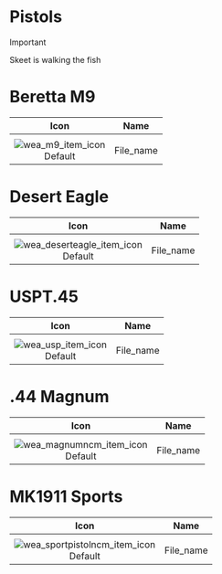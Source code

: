 # Pistols

> [!IMPORTANT]
>
> Skeet is walking the fish



# Beretta M9

| Icon | Name |
| :--: | :--: | 
| | | | | 
![wea_m9_item_icon](https://github.com/user-attachments/assets/fd1f1133-a574-4ab2-aac9-7e1e16be3b5a)<br> Default | File_name | 


# Desert Eagle

| Icon | Name |
| :--: | :--: | 
| | | | | 
![wea_deserteagle_item_icon](https://github.com/user-attachments/assets/bf9e280b-6beb-4e80-b93b-1d8c53e03eb2)<br> Default | File_name | 


# USPT.45

| Icon | Name |
| :--: | :--: | 
| | | | | 
![wea_usp_item_icon](https://github.com/user-attachments/assets/047e5a35-b809-4b8d-a1b2-60aaf52beb8d)<br> Default | File_name | 


# .44 Magnum

| Icon | Name |
| :--: | :--: | 
| | | | | 
![wea_magnumncm_item_icon](https://github.com/user-attachments/assets/5749f3fd-7ca3-42ad-9d88-e3cd6f8cee1e)<br> Default | File_name | 


# MK1911 Sports

| Icon | Name |
| :--: | :--: | 
| | | | | 
![wea_sportpistolncm_item_icon](https://github.com/user-attachments/assets/81db006e-ab97-491b-b7d4-7c258bc6ddd5)<br> Default | File_name | 

